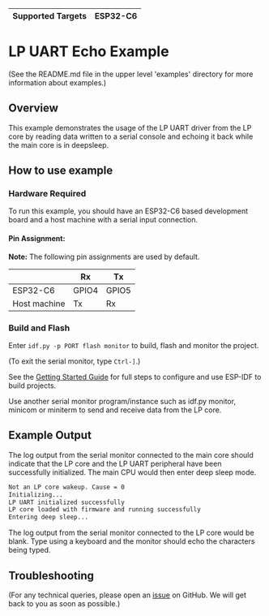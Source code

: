 | Supported Targets | ESP32-C6 |
| ----------------- | -------- |

# LP UART Echo Example

(See the README.md file in the upper level 'examples' directory for more information about examples.)

## Overview

This example demonstrates the usage of the LP UART driver from the LP core by reading data written to a serial console and echoing it back while the main core is in deepsleep.

## How to use example

### Hardware Required

To run this example, you should have an ESP32-C6 based development board and a host machine with a serial input connection.

#### Pin Assignment:

**Note:** The following pin assignments are used by default.

|                         | Rx    | Tx    |
| ----------------------- | ------| ------|
| ESP32-C6                | GPIO4 | GPIO5 |
| Host machine            | Tx    | Rx    |

### Build and Flash

Enter `idf.py -p PORT flash monitor` to build, flash and monitor the project.

(To exit the serial monitor, type ``Ctrl-]``.)

See the [Getting Started Guide](https://docs.espressif.com/projects/esp-idf/en/latest/get-started/index.html) for full steps to configure and use ESP-IDF to build projects.

Use another serial monitor program/instance such as idf.py monitor, minicom or miniterm to send and receive data from the LP core.

## Example Output

The log output from the serial monitor connected to the main core should indicate that the LP core and the LP UART peripheral have been successfully initialized. The main CPU would then enter deep sleep mode.

```bash
Not an LP core wakeup. Cause = 0
Initializing...
LP UART initialized successfully
LP core loaded with firmware and running successfully
Entering deep sleep...
```

The log output from the serial monitor connected to the LP core would be blank. Type using a keyboard and the monitor should echo the characters being typed.

## Troubleshooting

(For any technical queries, please open an [issue](https://github.com/espressif/esp-idf/issues) on GitHub. We will get back to you as soon as possible.)
